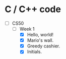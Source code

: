 # C / C++ code

- [ ] CS50
  - [ ] Week 1
    - [x] Hello, world!
    - [x] Mario's wall.
    - [x] Greedy cashier.
    - [x] Initials.
